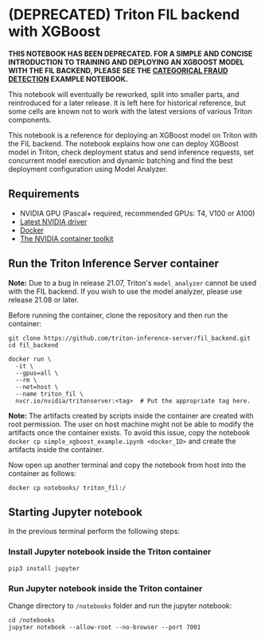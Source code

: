 # (DEPRECATED) Triton FIL backend with XGBoost

**THIS NOTEBOOK HAS BEEN DEPRECATED. FOR A SIMPLE AND CONCISE INTRODUCTION TO TRAINING AND DEPLOYING AN XGBOOST MODEL WITH THE FIL BACKEND, PLEASE SEE THE [CATEGORICAL FRAUD DETECTION](https://github.com/triton-inference-server/fil_backend/tree/main/notebooks/categorical-fraud-detection) EXAMPLE NOTEBOOK.**

This notebook will eventually be reworked, split into smaller parts, and reintroduced for a later release. It is left here for historical reference, but some cells are known not to work with the latest versions of various Triton components.

This notebook is a reference for deploying an XGBoost model on Triton with the FIL backend. The notebook explains how one can deploy XGBoost model in Triton, check deployment status and send inference requests, set concurrent model execution and dynamic batching and find the best deployment configuration using Model Analyzer.

## Requirements
* NVIDIA GPU (Pascal+ required, recommended GPUs: T4, V100 or A100)
* [Latest NVIDIA driver](https://docs.nvidia.com/datacenter/tesla/tesla-installation-notes/index.html)
* [Docker](https://docs.docker.com/get-docker/)
* [The NVIDIA container toolkit](https://docs.nvidia.com/datacenter/cloud-native/container-toolkit/install-guide.html#docker)

## Run the Triton Inference Server container

**Note:** Due to a bug in release 21.07, Triton's `model_analyzer` cannot be used with the FIL backend. If you wish to use the model analyzer, please use release 21.08 or later.

Before running the container, clone the repository and then run the container:

```
git clone https://github.com/triton-inference-server/fil_backend.git
cd fil_backend

docker run \
  -it \
  --gpus=all \
  --rm \
  --net=host \
  --name triton_fil \
  nvcr.io/nvidia/tritonserver:<tag>  # Put the appropriate tag here.
```

**Note:** The artifacts created by scripts inside the container are created with root permission. The user on host machine might not be able to modify the artifacts once the container exists. To avoid this issue, copy the notebook `docker cp simple_xgboost_example.ipynb <docker_ID>` and create the artifacts inside the container.

Now open up another terminal and copy the notebook from host into the container as follows:
```
docker cp notebooks/ triton_fil:/
```

## Starting Jupyter notebook
In the previous terminal perform the following steps:

### Install Jupyter notebook inside the Triton container
```
pip3 install jupyter
```
### Run Jupyter notebook inside the Triton container
Change directory to `/notebooks` folder and run the jupyter notebook:
```
cd /notebooks
jupyter notebook --allow-root --no-browser --port 7001
```

